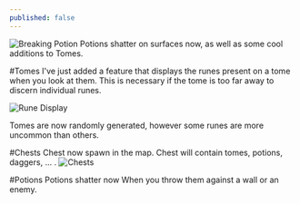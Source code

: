 ```yaml
---
published: false
---
```


![Breaking Potion]()
Potions shatter on surfaces now, as well as some cool additions to Tomes.

<!--excerpt-->

#Tomes
I've just added a feature that displays the runes present on a tome when you look at them. This is necessary if the tome is too far away to discern individual runes.

![Rune Display]()

Tomes are now randomly generated, however some runes are more uncommon than others.

#Chests
Chest now spawn in the map. Chest will contain tomes, potions, daggers, ... .
![Chests]()

#Potions
Potions shatter now When you throw them against a wall or an enemy.

